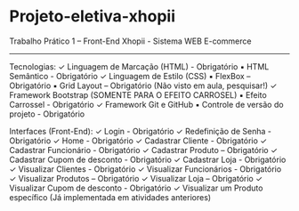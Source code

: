 # Projeto-eletiva-xhopii

Trabalho Prático 1 – Front-End
Xhopii - Sistema WEB E-commerce

------------------------------------------------------------------------------
Tecnologias:
✓ Linguagem de Marcação (HTML) - Obrigatório
  ▪  HTML Semântico - Obrigatório
✓ Linguagem de Estilo (CSS)
  ▪ FlexBox – Obrigatório
  ▪ Grid Layout – Obrigatório (Não visto em aula, pesquisar!)
✓ Framework Bootstrap (SOMENTE PARA O EFEITO CARROSEL)
  ▪ Efeito Carrossel - Obrigatório
✓ Framework Git e GitHub
  ▪ Controle de versão do projeto - Obrigatório

Interfaces (Front-End):
✓ Login - Obrigatório
✓ Redefinição de Senha - Obrigatório
✓ Home - Obrigatório
✓ Cadastrar Cliente - Obrigatório
✓ Cadastrar Funcionário - Obrigatório
✓ Cadastrar Produto – Obrigatório
✓ Cadastrar Cupom de desconto - Obrigatório
✓ Cadastrar Loja - Obrigatório
✓ Visualizar Clientes - Obrigatório
✓ Visualizar Funcionários - Obrigatório
✓ Visualizar Produtos – Obrigatório
✓ Visualizar Loja – Obrigatório
✓ Visualizar Cupom de desconto - Obrigatório
✓ Visualizar um Produto específico (Já implementada em atividades anteriores)
